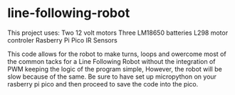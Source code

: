 # line-following-robot

This project uses:
Two 12 volt motors
Three LM18650 batteries
L298 motor controler
Rasberry Pi Pico 
IR Sensors

This code allows for the robot to make turns, loops and owercome most of the common tacks for a Line Following Robot without the integration of PWM keeping the logic of the program simple, However, the robot will be slow because of the same. 
Be sure to have set up micropython on your rasberry pi pico and then proceed to save the code into the pico.
